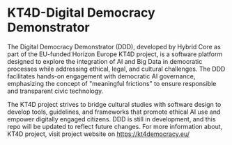 # KT4D-Digital Democracy Demonstrator

The Digital Democracy Demonstrator (DDD), developed by Hybrid Core as part of the EU-funded Horizon Europe KT4D project, is a software platform designed to explore the integration of AI and Big Data in democratic processes while addressing ethical, legal, and cultural challenges. The DDD facilitates hands-on engagement with democratic AI governance, emphasizing the concept of "meaningful frictions" to ensure responsible and transparent civic technology. 

The KT4D project strives to bridge cultural studies with software design to develop tools, guidelines, and frameworks that promote ethical AI use and empower digitally engaged citizens. DDD is still in development, and this repo will be updated to reflect future changes. For more information about, KT4D project, visit project website on https://kt4democracy.eu/

